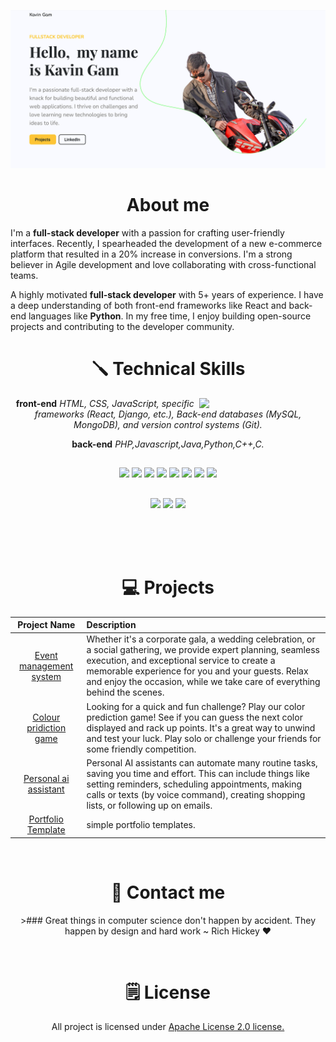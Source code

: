 
![GitHubBanner](https://github.com/bhaitigam71/bhaitigam71/blob/main/assets/img/portfolio%20sreenshort.png)

<h1 align="center"> About me</h1>

I'm a <b>full-stack developer</b> with a passion for crafting user-friendly interfaces. Recently, I spearheaded the development of a new e-commerce platform that resulted in a 20% increase in conversions. I'm a strong believer in Agile development and love collaborating with cross-functional teams.

A highly motivated <b>full-stack developer</b> with 5+ years of experience. I have a deep understanding of both front-end frameworks like React and back-end languages like <b>Python</b>. In my free time, I enjoy building open-source projects and contributing to the developer community.
 
<div align="center">

<h1>🪛 Technical Skills</h1>
   
   <img width="40%" align="right"   src="https://img.freepik.com/premium-vector/young-man-writing-code-desktop-computer-software-developer-work-workplace_625536-3771.jpg?w=600">

<b>front-end</b> <i>HTML, CSS, JavaScript, specific frameworks (React, Django, etc.), Back-end databases (MySQL, MongoDB), and version control systems (Git).</i>

<b>back-end</b> <i>PHP,Javascript,Java,Python,C++,C.</i>

##
![](https://img.shields.io/badge/HTML5-green?style=for-the-badge&logo=html5&logoColor=blue)
![](https://img.shields.io/badge/CSS-green?style=for-the-badge&logo=Cascading%20Style%20Sheets&logoColor=blue)
![](https://img.shields.io/badge/java_script-green?style=for-the-badge&logo=javascript&logoColor=blue)
![](https://img.shields.io/badge/python3-green?style=for-the-badge&logo=python&logoColor=blue)
![](https://img.shields.io/badge/java-green?style=for-the-badge&logo=openjdk&logoColor=blue)
![](https://img.shields.io/badge/php-green?style=for-the-badge&logo=php&logoColor=blue)
![](https://img.shields.io/badge/c_program-green?style=for-the-badge&logo=c&logoColor=blue)
![](https://img.shields.io/badge/c%2B%2B-green?style=for-the-badge&logo=c%2B%2B&logoColor=blue)

##
![](https://img.shields.io/badge/DBMS-MySQL-blue?style=for-the-badge&logo=mysql&logoColor=blue&labelColor=white&color=blue)
![](https://img.shields.io/badge/DBMS-MariaDB-blue?style=for-the-badge&logo=mariadb&logoColor=blue&labelColor=white&color=blue)
![](https://img.shields.io/badge/DBMS-Mongodb-blue?style=for-the-badge&logo=mongodb&logoColor=blue&labelColor=white&color=blue)

<br/>
<br/>
<br/>

<h1 align="center">💻 Projects</h1> 

| Project Name      | Description | 
| :---:        |    :----   |  
| [Event management system ](https://github.com/kavingam/event-management-system)    |   Whether it's a corporate gala, a wedding celebration, or a social gathering, we provide expert planning, seamless execution, and exceptional service to create a memorable experience for you and your guests. Relax and enjoy the occasion, while we take care of everything behind the scenes.
| [Colour pridiction game ](https://github.com/kavingam/colour-prediction-game)    | Looking for a quick and fun challenge? Play our color prediction game! See if you can guess the next color displayed and rack up points. It's a great way to unwind and test your luck. Play solo or challenge your friends for some friendly competition.
| [Personal ai assistant ](https://github.com/kavingam/pike-ai)     | Personal AI assistants can automate many routine tasks, saving you time and effort. This can include things like setting reminders, scheduling appointments, making calls or texts (by voice command), creating shopping lists, or following up on emails.
| [Portfolio Template ](https://github.com/kavingam/Portfolio)   | simple portfolio templates.|

<br/>
<h1> 📲 Contact me</h1>
>### Great things in computer science don't happen by accident. They happen by design and hard work ~ Rich Hickey ❤️

<a href=""><img alt="" src="https://img.shields.io/badge/Gmail-yellow?style=for-the-badge&logo=gmail"></a>
<a href=""><img alt="" src="https://img.shields.io/badge/github-yellow?style=for-the-badge&logo=github"></a>
<a href=""><img alt="" src="https://img.shields.io/badge/linkedin-yellow?style=for-the-badge&logo=linkedin"></a>
<a href=""><img alt="" src="https://img.shields.io/badge/kaggle-yellow?style=for-the-badge&logo=kaggle"></a>
<a href=""><img alt="" src="https://img.shields.io/badge/twitter-yellow?style=for-the-badge&logo=twitter"></a>
<a href=""><img alt="" src="https://img.shields.io/badge/instagram-yellow?style=for-the-badge&logo=instagram"></a>

<h1> 🗒️ License</h1>

All project is licensed under [Apache License 2.0 license.](https://www.apache.org/)
